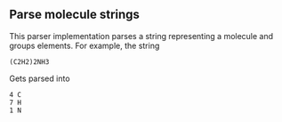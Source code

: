 Parse molecule strings
----------------------

This parser implementation parses a string representing a molecule and groups
elements. For example, the string

~~~~
(C2H2)2NH3
~~~~

Gets parsed into

~~~~
4 C
7 H
1 N
~~~~
